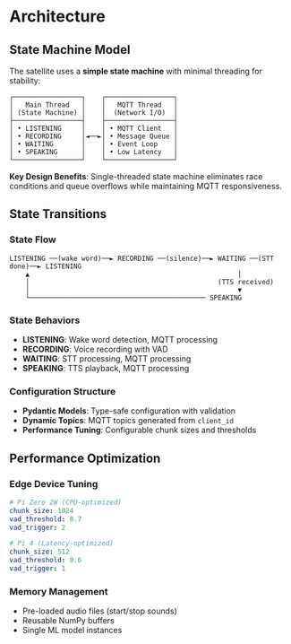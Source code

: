 # Architecture

## State Machine Model

The satellite uses a **simple state machine** with minimal threading for stability:

```
┌─────────────────┐    ┌─────────────────┐
│   Main Thread   │    │   MQTT Thread   │
│ (State Machine) │    │  (Network I/O)  │
├─────────────────┤    ├─────────────────┤
│ • LISTENING     │    │ • MQTT Client   │
│ • RECORDING     │◄──►│ • Message Queue │
│ • WAITING       │    │ • Event Loop    │
│ • SPEAKING      │    │ • Low Latency   │
└─────────────────┘    └─────────────────┘
```

**Key Design Benefits**: Single-threaded state machine eliminates race conditions and queue overflows while maintaining MQTT responsiveness.

## State Transitions

### State Flow
```
LISTENING ──(wake word)──► RECORDING ──(silence)──► WAITING ──(STT done)──► LISTENING
    ▲                                                    │
    │                                               (TTS received)
    │                                                    ▼
    └──────────────────────────────────────────── SPEAKING
```

### State Behaviors
- **LISTENING**: Wake word detection, MQTT processing
- **RECORDING**: Voice recording with VAD
- **WAITING**: STT processing, MQTT processing  
- **SPEAKING**: TTS playback, MQTT processing

### Configuration Structure
- **Pydantic Models**: Type-safe configuration with validation
- **Dynamic Topics**: MQTT topics generated from `client_id`
- **Performance Tuning**: Configurable chunk sizes and thresholds

## Performance Optimization

### Edge Device Tuning
```yaml
# Pi Zero 2W (CPU-optimized)
chunk_size: 1024
vad_threshold: 0.7
vad_trigger: 2

# Pi 4 (Latency-optimized)  
chunk_size: 512
vad_threshold: 0.6
vad_trigger: 1
```

### Memory Management
- Pre-loaded audio files (start/stop sounds)
- Reusable NumPy buffers
- Single ML model instances